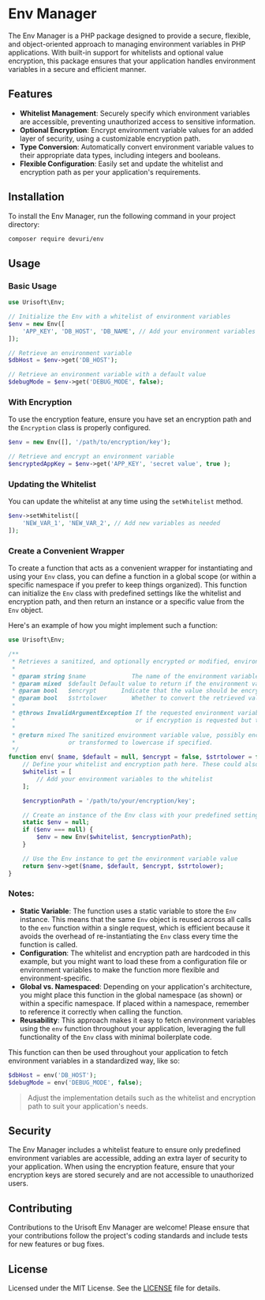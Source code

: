 # Env Manager

The Env Manager is a PHP package designed to provide a secure, flexible, and object-oriented approach to managing environment variables in PHP applications. With built-in support for whitelists and optional value encryption, this package ensures that your application handles environment variables in a secure and efficient manner.

## Features

- **Whitelist Management**: Securely specify which environment variables are accessible, preventing unauthorized access to sensitive information.
- **Optional Encryption**: Encrypt environment variable values for an added layer of security, using a customizable encryption path.
- **Type Conversion**: Automatically convert environment variable values to their appropriate data types, including integers and booleans.
- **Flexible Configuration**: Easily set and update the whitelist and encryption path as per your application's requirements.

## Installation

To install the Env Manager, run the following command in your project directory:

```bash
composer require devuri/env
```

## Usage

### Basic Usage

```php
use Urisoft\Env;

// Initialize the Env with a whitelist of environment variables
$env = new Env([
    'APP_KEY', 'DB_HOST', 'DB_NAME', // Add your environment variables here
]);

// Retrieve an environment variable
$dbHost = $env->get('DB_HOST');

// Retrieve an environment variable with a default value
$debugMode = $env->get('DEBUG_MODE', false);
```

### With Encryption

To use the encryption feature, ensure you have set an encryption path and the `Encryption` class is properly configured.

```php
$env = new Env([], '/path/to/encryption/key');

// Retrieve and encrypt an environment variable
$encryptedAppKey = $env->get('APP_KEY', 'secret value', true );
```

### Updating the Whitelist

You can update the whitelist at any time using the `setWhitelist` method.

```php
$env->setWhitelist([
    'NEW_VAR_1', 'NEW_VAR_2', // Add new variables as needed
]);
```
### Create a Convenient Wrapper

To create a function that acts as a convenient wrapper for instantiating and using your `Env` class, you can define a function in a global scope (or within a specific namespace if you prefer to keep things organized). This function can initialize the `Env` class with predefined settings like the whitelist and encryption path, and then return an instance or a specific value from the `Env` object.

Here's an example of how you might implement such a function:

```php
use Urisoft\Env;

/**
 * Retrieves a sanitized, and optionally encrypted or modified, environment variable by name.
 *
 * @param string $name             The name of the environment variable to retrieve.
 * @param mixed  $default Default value to return if the environment variable is not set
 * @param bool   $encrypt       Indicate that the value should be encrypted. Defaults to false.
 * @param bool   $strtolower       Whether to convert the retrieved value to lowercase. Defaults to false.
 *
 * @throws InvalidArgumentException If the requested environment variable name is not in the whitelist
 *                                  or if encryption is requested but the encryption path is not defined.
 *
 * @return mixed The sanitized environment variable value, possibly encrypted or typecast,
 *               or transformed to lowercase if specified.
 */
function env( $name, $default = null, $encrypt = false, $strtolower = false ) {
    // Define your whitelist and encryption path here. These could also be fetched from a configuration file or another source.
    $whitelist = [
        // Add your environment variables to the whitelist
    ];

    $encryptionPath = '/path/to/your/encryption/key';

    // Create an instance of the Env class with your predefined settings
    static $env = null;
    if ($env === null) {
        $env = new Env($whitelist, $encryptionPath);
    }

    // Use the Env instance to get the environment variable value
    return $env->get($name, $default, $encrypt, $strtolower);
}
```

### Notes:

- **Static Variable**: The function uses a static variable to store the `Env` instance. This means that the same `Env` object is reused across all calls to the `env` function within a single request, which is efficient because it avoids the overhead of re-instantiating the `Env` class every time the function is called.
- **Configuration**: The whitelist and encryption path are hardcoded in this example, but you might want to load these from a configuration file or environment variables to make the function more flexible and environment-specific.
- **Global vs. Namespaced**: Depending on your application's architecture, you might place this function in the global namespace (as shown) or within a specific namespace. If placed within a namespace, remember to reference it correctly when calling the function.
- **Reusability**: This approach makes it easy to fetch environment variables using the `env` function throughout your application, leveraging the full functionality of the `Env` class with minimal boilerplate code.

This function can then be used throughout your application to fetch environment variables in a standardized way, like so:

```php
$dbHost = env('DB_HOST');
$debugMode = env('DEBUG_MODE', false);
```

> Adjust the implementation details such as the whitelist and encryption path to suit your application's needs.

## Security

The Env Manager includes a whitelist feature to ensure only predefined environment variables are accessible, adding an extra layer of security to your application. When using the encryption feature, ensure that your encryption keys are stored securely and are not accessible to unauthorized users.

## Contributing

Contributions to the Urisoft Env Manager are welcome! Please ensure that your contributions follow the project's coding standards and include tests for new features or bug fixes.

## License

Licensed under the MIT License. See the [LICENSE](LICENSE) file for details.
